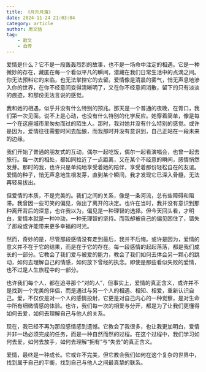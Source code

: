 ```yaml
---
title: 《月升月落》
date: 2024-11-24 21:03:04
category: article
author: 周文喆
tag: 
    - 散文
    - 自传
---
```



爱情是什么？它不是一段轰轰烈烈的故事，也不是一场命中注定的相遇。它是一种微妙的存在，藏匿在每一个看似平凡的瞬间，潜藏在我们日常生活中的点滴之间。你无法预料它的来临，也无法掌控它的去留。爱情像是清晨的雾气，悄无声息地渗入你的世界，在你不经意间变得清晰明了，又在你不经意间消散，留下的只有淡淡的痕迹，和那份无法言说的感觉。
<!--more-->

我和她的相遇，似乎并没有什么特别的预兆。那天是一个普通的夜晚，在胥口，我们第一次见面。说不上是心动，也没有什么特别的化学反应。她穿着简单，像是每一个在这座城市里匆匆而过的陌生人。那时，我对她并没有什么特别的感觉。或许是因为，爱情往往需要时间去酝酿，而我那时并没有意识到，自己正站在一段未来的边缘。

我们开始了普通的朋友式的互动，偶尔一起吃饭，偶尔一起看演唱会，也曾一起去旅行。每一次的相处，都如同拉近了一点距离，又在某个不经意的瞬间，感情悄然发芽。那时的我，也许只是单纯地享受着她的陪伴，享受着那份轻松自在的友谊。爱情的种子，悄无声息地生根发芽，直到某个瞬间，我才发现它已深入骨髓，无法再轻易拔出。

但爱情的本质，不是完美的。我们之间的关系，像是一条河流，总有些障碍和阻滞。我曾因一些可笑的偏见，做出了离开的决定。也许在当时，我并没有意识到那种离开背后的深意，也许我以为，偏见是一种理智的选择。但今天回头看，才明白，爱情本就是一种冲动，一种无理智的坚持。而我却被自己的偏见困住了，错失了那段或许能带来更多幸福的时光。

然而，奇妙的是，尽管那段感情没有走到最后，我并不后悔。或许是因为，爱情的意义并不在于它的结果，而是在于它的存在。每一段感情的起起落落，都是我们成长的一部分。它教会了我们爱与被爱的能力，教会了我们如何去体会另一颗心的跳动，如何去理解自己的情感，如何放下曾经的执念。即使是那些看似失败的爱情，也不过是人生旅程中的一部分。

也许我们每个人，都在追寻那个“对的人”，但事实上，爱情的真正含义，或许并不是找到一个完美的伴侣，而是通过与另一个人的相遇、相知、相爱，重新认识自己。爱，不仅仅是对一个人的感情投射，它更是对自己内心的一种觉察，是对生命中所有细微情感的体验。也许，我们每一次的相爱与分开，都是为了让我们更懂得如何去爱，如何去理解自己与他人的关系。

现在，我已经不再为那段感情感到遗憾。它教会了我很多，也让我更加明白，爱情并非一场必须完成的任务，而是一种自然而然的过程。在这个过程中，我们学习如何去爱，如何去放手，如何去理解“拥有”与“失去”的真正含义。

爱情，最终是一种成长。它或许不完美，但它教会我们如何在这个复杂的世界中，找到属于自己的平衡，找到自己与他人之间最真挚的联系。
